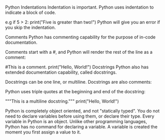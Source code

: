 Python Indentations
Indentation is important. Python uses indentation to indicate a block of code.

e.g
if 5 > 2:
  print("Five is greater than two!")
Python will give you an error if you skip the indentation.

Comments
Python has commenting capability for the purpose of in-code documentation.

Comments start with a #, and Python will render the rest of the line as a comment:

#This is a comment.
print("Hello, World!")
Docstrings
Python also has extended documentation capability, called docstrings.

Docstrings can be one line, or multiline. Docstrings are also comments:

Python uses triple quotes at the beginning and end of the docstring:

"""This is a 
multiline docstring."""
print("Hello, World!")


Python is completely object oriented, and not "statically typed".
You do not need to declare variables before using them, or declare
their type. Every variable in Python is an object.
Unlike other programming languages, Python has no command for
declaring a variable. A variable is created the moment you first assign
a value to it.